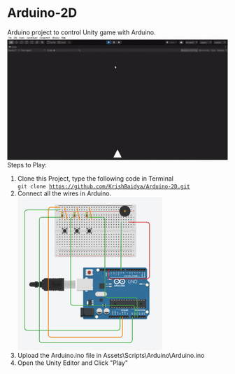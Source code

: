 # Arduino-2D
 Arduino project to control Unity game with Arduino.
 <img src="Introduction.gif"></img>
 Steps to Play:<br />
 1. Clone this Project, type the following code in Terminal <br/>
 <code>git clone https://github.com/KrishBaidya/Arduino-2D.git</code><br/>
 2. Connect all the wires in Arduino.<br />
 <img src="UnityProject.png" height="350"/><br />
 3. Upload the Arduino.ino file in Assets\Scripts\Arduino\Arduino.ino<br/>
 4. Open the Unity Editor and Click "Play"